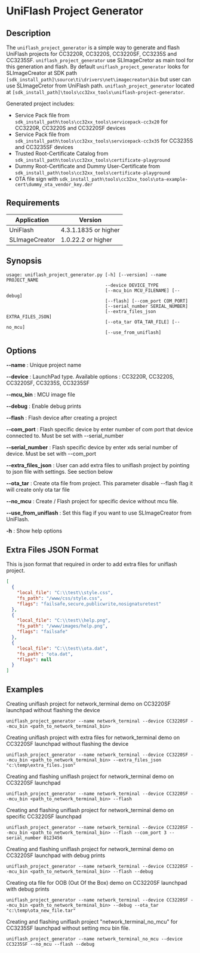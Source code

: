 UniFlash Project Generator
======

Description
-----------

The `uniflash_project_generator` is a simple way to generate and flash UniFlash projects for CC3220R, CC3220S, CC3220SF, CC3235S and CC3235SF.
`uniflash_project_generator` use SLImageCretor as main tool for this generation and flash. By default `uniflash_project_generator` looks for SLImageCreator at SDK path ```[sdk_install_path]\source\ti\drivers\net\imagecreator\bin``` but user can use  SLImageCretor from UniFlash path.
`uniflash_project_generator` located at ```[sdk_install_path]\tools\cc32xx_tools\uniflash-project-generator```.

Generated project includes:
* Service Pack file from ```sdk_install_path\tools\cc32xx_tools\servicepack-cc3x20``` for CC3220R, CC3220S and CC3220SF devices
* Service Pack file from ```sdk_install_path\tools\cc32xx_tools\servicepack-cc3x35``` for CC3235S and CC3235SF devices
* Trusted Root-Certificate Catalog from ```sdk_install_path\tools\cc32xx_tools\certificate-playground```
* Dummy Root-Certificate and Dummy User-Certificate from ```sdk_install_path\tools\cc32xx_tools\certificate-playground```
* OTA file sign with ```sdk_install_path\tools\cc32xx_tools\ota-example-cert\dummy_ota_vendor_key.der```

Requirements
-----------

| Application | Version |
| --- |  --- |
| UniFlash | 4.3.1.1835 or higher |
| SLImageCreator | 1.0.22.2 or higher |


Synopsis
-----------

```batch
usage: uniflash_project_generator.py [-h] [--version] --name PROJECT_NAME
                                     --device DEVICE_TYPE
                                     [--mcu_bin MCU_FILENAME] [--debug]
                                     [--flash] [--com_port COM_PORT]
                                     [--serial_number SERIAL_NUMBER]
                                     [--extra_files_json EXTRA_FILES_JSON]
                                     [--ota_tar OTA_TAR_FILE] [--no_mcu]
                                     [--use_from_uniflash]
```

Options
-----------

**--name**
: Unique project name

**--device**
: LaunchPad type. Available options : CC3220R, CC3220S, CC3220SF, CC3235S, CC3235SF

**--mcu_bin**
: MCU image file

**--debug**
: Enable debug prints

**--flash**
: Flash device after creating a project 

**--com_port**
: Flash specific device by enter number of com port that device connected to. Must be set with --serial_number

**--serial_number**
: Flash specific device by enter xds serial number of device. Must be set with --com_port

**--extra_files_json**
: User can add extra files to uniflash project by pointing to json file with settings. See section below

**--ota_tar**
: Create ota file from project. This parameter disable --flash flag it will create only ota tar file

**--no_mcu**
: Create / Flash project for specific device without mcu file.

**--use_from_uniflash**
: Set this flag if you want to use SLImageCreator from UniFlash.

**-h**
: Show help options

Extra Files JSON Format
-----------------------
This is json format that required in order to add extra files for uniflash project.
```json
[
  {
    "local_file": "C:\\test\\style.css",
    "fs_path": "/www/css/style.css",
    "flags": "failsafe,secure,publicwrite,nosignaturetest"
  },
  {
    "local_file": "C:\\test\\help.png",
    "fs_path": "/www/images/help.png",
    "flags": "failsafe"
  },
  {
    "local_file": "C:\\test\\ota.dat",
    "fs_path": "ota.dat",
    "flags": null
  }
]
```


Examples
-----------

Creating uniflash project for network_terminal demo on CC3220SF launchpad without flashing the device

```batch
uniflash_project_generator --name network_terminal --device CC3220SF --mcu_bin <path_to_network_terminal_bin>
```

Creating uniflash project with extra files for network_terminal demo on CC3220SF launchpad without flashing the device

```batch
uniflash_project_generator --name network_terminal --device CC3220SF --mcu_bin <path_to_network_terminal_bin> --extra_files_json "c:\temp\extra_files.json"
```

Creating and flashing uniflash project for network_terminal demo on CC3220SF launchpad

```batch
uniflash_project_generator --name network_terminal --device CC3220SF --mcu_bin <path_to_network_terminal_bin> --flash
```

Creating and flashing uniflash project for network_terminal demo on specific CC3220SF launchpad

```batch
uniflash_project_generator --name network_terminal --device CC3220SF --mcu_bin <path_to_network_terminal_bin> --flash --com_port 3 --serial_number 0123456
```

Creating and flashing uniflash project for network_terminal demo on CC3220SF launchpad with debug prints

```batch
uniflash_project_generator --name network_terminal --device CC3220SF --mcu_bin <path_to_network_terminal_bin> --flash --debug
```

Creating ota file for OOB (Out Of the Box) demo on CC3220SF launchpad with debug prints

```batch
uniflash_project_generator --name network_terminal --device CC3220SF --mcu_bin <path_to_network_terminal_bin> --debug --ota_tar "c:\temp\ota_new_file.tar"
```

Creating and flashing uniflash project "network_terminal_no_mcu" for CC3235SF launchpad without setting mcu bin file.

```batch
uniflash_project_generator --name network_terminal_no_mcu --device CC3235SF --no_mcu --flash --debug
```